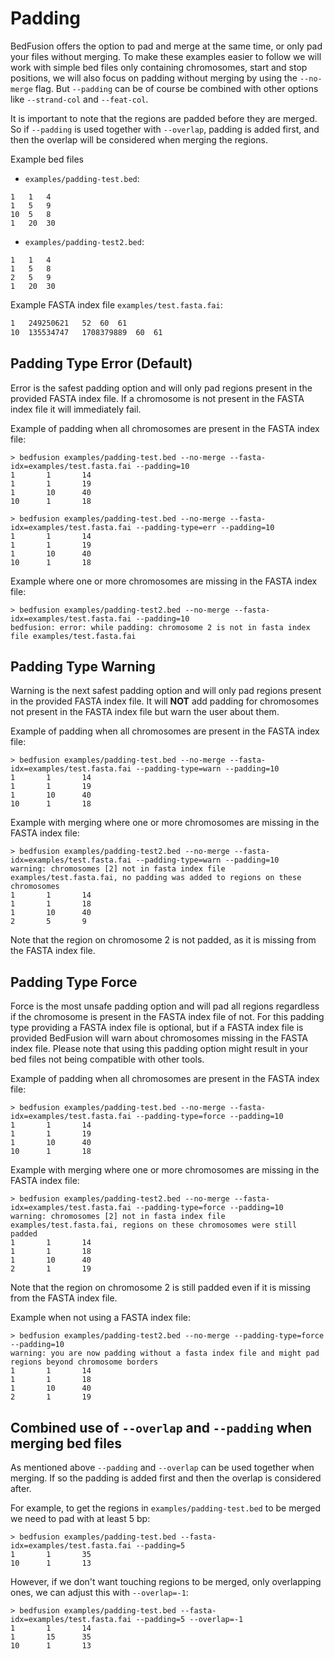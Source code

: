 # Padding

BedFusion offers the option to pad and merge at the same time, or only pad your files without merging. To make these examples easier to follow we will work with simple bed files only containing chromosomes, start and stop positions, we will also focus on padding without merging by using the `--no-merge` flag. But `--padding` can be of course be combined with other options like `--strand-col` and `--feat-col`.

It is important to note that the regions are padded before they are merged. So if `--padding` is used together with `--overlap`, padding is added first, and then the overlap will be considered when merging the regions.

Example bed files 

- `examples/padding-test.bed`:

``` bed
1	1	4
1	5	9
10	5	8
1	20	30
```

- `examples/padding-test2.bed`:

``` bed
1	1	4
1	5	8
2	5	9
1	20	30
```

Example FASTA index file `examples/test.fasta.fai`:

``` txt
1	249250621	52	60	61
10	135534747	1708379889	60	61
```

## Padding Type Error (Default)

Error is the safest padding option and will only pad regions present in the provided FASTA index file. If a chromosome is not present in the FASTA index file it will immediately fail.

Example of padding when all chromosomes are present in the FASTA index file:

``` shell
> bedfusion examples/padding-test.bed --no-merge --fasta-idx=examples/test.fasta.fai --padding=10
1       1       14
1       1       19
1       10      40
10      1       18
```

``` shell
> bedfusion examples/padding-test.bed --no-merge --fasta-idx=examples/test.fasta.fai --padding-type=err --padding=10
1       1       14
1       1       19
1       10      40
10      1       18
```

Example where one or more chromosomes are missing in the FASTA index file:

``` shell
> bedfusion examples/padding-test2.bed --no-merge --fasta-idx=examples/test.fasta.fai --padding=10
bedfusion: error: while padding: chromosome 2 is not in fasta index file examples/test.fasta.fai
```

## Padding Type Warning

Warning is the next safest padding option and will only pad regions present in the provided FASTA index file. It will **NOT** add padding for chromosomes not present in the FASTA index file but warn the user about them.

Example of padding when all chromosomes are present in the FASTA index file:

``` shell
> bedfusion examples/padding-test.bed --no-merge --fasta-idx=examples/test.fasta.fai --padding-type=warn --padding=10
1       1       14
1       1       19
1       10      40
10      1       18
```

Example with merging where one or more chromosomes are missing in the FASTA index file:

``` shell
> bedfusion examples/padding-test2.bed --no-merge --fasta-idx=examples/test.fasta.fai --padding-type=warn --padding=10
warning: chromosomes [2] not in fasta index file examples/test.fasta.fai, no padding was added to regions on these chromosomes
1       1       14
1       1       18
1       10      40
2       5       9
```

Note that the region on chromosome 2 is not padded, as it is missing from the FASTA index file.

## Padding Type Force

Force is the most unsafe padding option and will pad all regions regardless if the chromosome is present in the FASTA index file of not. For this padding type providing a FASTA index file is optional, but if a FASTA index file is provided BedFusion will warn about chromosomes missing in the FASTA index file. Please note that using this padding option might result in your bed files not being compatible with other tools. 

Example of padding when all chromosomes are present in the FASTA index file:

``` shell
> bedfusion examples/padding-test.bed --no-merge --fasta-idx=examples/test.fasta.fai --padding-type=force --padding=10
1       1       14
1       1       19
1       10      40
10      1       18
```

Example with merging where one or more chromosomes are missing in the FASTA index file:

``` shell
> bedfusion examples/padding-test2.bed --no-merge --fasta-idx=examples/test.fasta.fai --padding-type=force --padding=10
warning: chromosomes [2] not in fasta index file examples/test.fasta.fai, regions on these chromosomes were still padded
1       1       14
1       1       18
1       10      40
2       1       19
```

Note that the region on chromosome 2 is still padded even if it is missing from the FASTA index file.

Example when not using a FASTA index file:

``` shell
> bedfusion examples/padding-test2.bed --no-merge --padding-type=force --padding=10
warning: you are now padding without a fasta index file and might pad regions beyond chromosome borders
1       1       14
1       1       18
1       10      40
2       1       19
```

## Combined use of `--overlap` and `--padding` when merging bed files

As mentioned above `--padding` and `--overlap` can be used together when merging. If so the padding is added first and then the overlap is considered after.

For example, to get the regions in `examples/padding-test.bed` to be merged we need to pad with at least 5 bp:

``` shell
> bedfusion examples/padding-test.bed --fasta-idx=examples/test.fasta.fai --padding=5 
1       1       35
10      1       13
```

However, if we don't want touching regions to be merged, only overlapping ones, we can adjust this with `--overlap=-1`:

``` shell
> bedfusion examples/padding-test.bed --fasta-idx=examples/test.fasta.fai --padding=5 --overlap=-1
1       1       14
1       15      35
10      1       13
```



